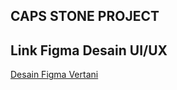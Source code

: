 ## CAPS STONE PROJECT 
## Link Figma Desain UI/UX
[Desain Figma Vertani]([https://www.figma.com/file/example-link](https://www.figma.com/design/1HYuVsg6lc7SQQkAsQphfN/Vertani?node-id=0-1&t=DLcqRuzgpXSi4l29-1))
